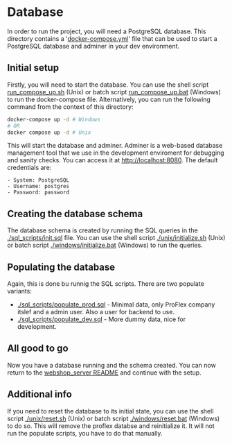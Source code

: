 # Database
In order to run the project, you will need a PostgreSQL database. This directory contains a '[docker-compose.yml](docker-compose.yaml)' file that can be used to start a PostgreSQL database and adminer in your dev environment.

## Initial setup
Firstly, you will need to start the database. You can use the shell script [run_compose_up.sh](run_compose_up.sh) (Unix) or batch script [run_compose_up.bat](run_compose_up.bat) (Windows) to run the docker-compose file. Alternatively, you can run the following command from the context of this directory:
```bash
docker-compose up -d # Windows
# OR
docker compose up -d # Unix
```
This will start the database and adminer. Adminer is a web-based database management tool that we use in the development enviroment for debugging and sanity checks. You can access it at [http://localhost:8080](http://localhost:8080). The default credentials are:
```
- System: PostgreSQL
- Username: postgres
- Password: password
```

## Creating the database schema
The database schema is created by running the SQL queries in the [./sql_scripts/init.sql](./sql_scripts/init.sql) file. You can use the shell script [./unix/initialize.sh](./unix/initialize.sh) (Unix) or batch script [./windows/initialize.bat](./windows/initialize.bat) (Windows) to run the queries.

## Populating the database
Again, this is done bu runnig the SQL scripts. There are two populate variants:
- [./sql_scripts/populate_prod.sql](./sql_scripts/populate_prod.sql) - Minimal data, only ProFlex company itslef and a admin user. Also a user for backend to use.
- [./sql_scripts/populate_dev.sql](./sql_scripts/populate_dev.sql) - More dummy data, nice for development.

## All good to go
Now you have a database running and the schema created. You can now return to the [webshop_server README](../webshop_server/README.md) and continue with the setup.

## Additional info
If you need to reset the database to its initial state, you can use the shell script [./unix/reset.sh](./unix/reset.sh) (Unix) or batch script [./windows/reset.bat](./windows/reset.bat) (Windows) to do so. This will remove the proflex databse and reinitialize it. It will not run the populate scripts, you have to do that manually.